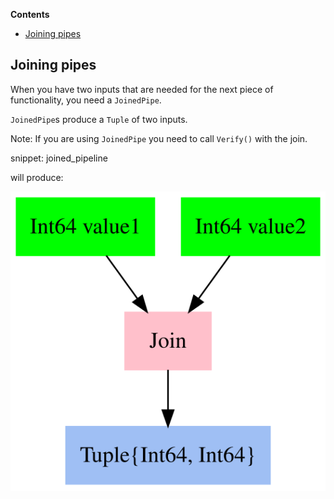 <!-- START doctoc generated TOC please keep comment here to allow auto update -->
<!-- DON'T EDIT THIS SECTION, INSTEAD RE-RUN doctoc TO UPDATE -->
**Contents**

- [Joining pipes](#joining-pipes)

<!-- END doctoc generated TOC please keep comment here to allow auto update -->

## Joining pipes

When you have two inputs that are needed for the next piece of functionality, you need a `JoinedPipe`. 

`JoinedPipe`s produce a `Tuple` of two inputs.

Note: If you are using `JoinedPipe` you need to call `Verify()` with the join.

snippet: joined_pipeline

will produce:

![GraphViz of Pipeline](/Pipelines.Test/PipelineTests.JoinInputs.approved.dot.svg)
